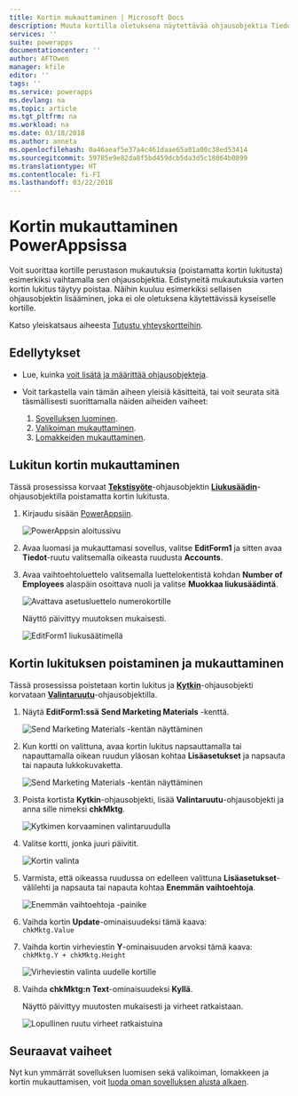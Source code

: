 ```yaml
---
title: Kortin mukauttaminen | Microsoft Docs
description: Muuta kortilla oletuksena näytettävää ohjausobjektia Tiedot- tai Muokkaa-lomakkeessa PowerAppsissa
services: ''
suite: powerapps
documentationcenter: ''
author: AFTOwen
manager: kfile
editor: ''
tags: ''
ms.service: powerapps
ms.devlang: na
ms.topic: article
ms.tgt_pltfrm: na
ms.workload: na
ms.date: 03/18/2018
ms.author: anneta
ms.openlocfilehash: 0a46aeaf5e37a4c461daae65a01a00c38ed53414
ms.sourcegitcommit: 59785e9e82da8f5bd459dcb5da3d5c18064b0899
ms.translationtype: HT
ms.contentlocale: fi-FI
ms.lasthandoff: 03/22/2018
---
```

# <a name="customize-a-card-in-powerapps"></a>Kortin mukauttaminen PowerAppsissa
Voit suorittaa kortille perustason mukautuksia (poistamatta kortin lukitusta) esimerkiksi vaihtamalla sen ohjausobjektia. Edistyneitä mukautuksia varten kortin lukitus täytyy poistaa. Näihin kuuluu esimerkiksi sellaisen ohjausobjektin lisääminen, joka ei ole oletuksena käytettävissä kyseiselle kortille.

Katso yleiskatsaus aiheesta [Tutustu yhteyskortteihin](working-with-cards.md).

## <a name="prerequisites"></a>Edellytykset

* Lue, kuinka [voit lisätä ja määrittää ohjausobjekteja](add-configure-controls.md).
* Voit tarkastella vain tämän aiheen yleisiä käsitteitä, tai voit seurata sitä täsmällisesti suorittamalla näiden aiheiden vaiheet:

  1. [Sovelluksen luominen](data-platform-create-app.md).
  2. [Valikoiman mukauttaminen](customize-layout-sharepoint.md).
  3. [Lomakkeiden mukauttaminen](customize-forms-sharepoint.md).

## <a name="customize-a-locked-card"></a>Lukitun kortin mukauttaminen
Tässä prosessissa korvaat **[Tekstisyöte](controls/control-text-input.md)**-ohjausobjektin **[Liukusäädin](controls/control-slider.md)**-ohjausobjektilla poistamatta kortin lukitusta.

1. Kirjaudu sisään [PowerAppsiin](http://web.powerapps.com).

    ![PowerAppsin aloitussivu](./media/customize-card/sign-in.png)

1. Avaa luomasi ja mukauttamasi sovellus, valitse **EditForm1** ja sitten avaa **Tiedot**-ruutu valitsemalla oikeasta ruudusta **Accounts**.

1. Avaa vaihtoehtoluettelo valitsemalla luettelokentistä kohdan **Number of Employees** alaspäin osoittava nuoli ja valitse **Muokkaa liukusäädintä**.

    ![Avattava asetusluettelo numerokortille](./media/customize-card/card-selector.png)

    Näyttö päivittyy muutoksen mukaisesti.

    ![EditForm1 liukusäätimellä](./media/customize-card/add-slider.png)

## <a name="unlock-and-customize-a-card"></a>Kortin lukituksen poistaminen ja mukauttaminen
Tässä prosessissa poistetaan kortin lukitus ja **[Kytkin](controls/control-toggle.md)**-ohjausobjekti korvataan **[Valintaruutu](controls/control-check-box.md)**-ohjausobjektilla.

1. Näytä **EditForm1:ssä** **Send Marketing Materials** -kenttä.

    ![Send Marketing Materials -kentän näyttäminen](./media/customize-card/show-field.png)

2. Kun kortti on valittuna, avaa kortin lukitus napsauttamalla tai napauttamalla oikean ruudun yläosan kohtaa **Lisäasetukset** ja napsauta tai napauta lukkokuvaketta.

    ![Send Marketing Materials -kentän näyttäminen](./media/customize-card/unlock-card.png)

1. Poista kortista **Kytkin**-ohjausobjekti, lisää **Valintaruutu**-ohjausobjekti ja anna sille nimeksi **chkMktg**.

    ![Kytkimen korvaaminen valintaruudulla](./media/customize-card/add-checkbox.png)

1. Valitse kortti, jonka juuri päivitit.

    ![Kortin valinta](./media/customize-card/select-card.png)

1. Varmista, että oikeassa ruudussa on edelleen valittuna **Lisäasetukset**-välilehti ja napsauta tai napauta kohtaa **Enemmän vaihtoehtoja**.

    ![Enemmän vaihtoehtoja -painike](./media/customize-card/more-options.png)

1. Vaihda kortin **Update**-ominaisuudeksi tämä kaava:
<br>`chkMktg.Value`

1. Vaihda kortin virheviestin **Y**-ominaisuuden arvoksi tämä kaava:<br>
`chkMktg.Y + chkMktg.Height`

    ![Virheviestin valinta uudelle kortille](./media/customize-card/select-error.png)

1. Vaihda **chkMktg:n** **Text**-ominaisuudeksi **Kyllä**.

    Näyttö päivittyy muutosten mukaisesti ja virheet ratkaistaan.

    ![Lopullinen ruutu virheet ratkaistuina](./media/customize-card/final-screen.png)

## <a name="next-steps"></a>Seuraavat vaiheet
Nyt kun ymmärrät sovelluksen luomisen sekä valikoiman, lomakkeen ja kortin mukauttamisen, voit [luoda oman sovelluksen alusta alkaen](data-platform-create-app-scratch.md).
